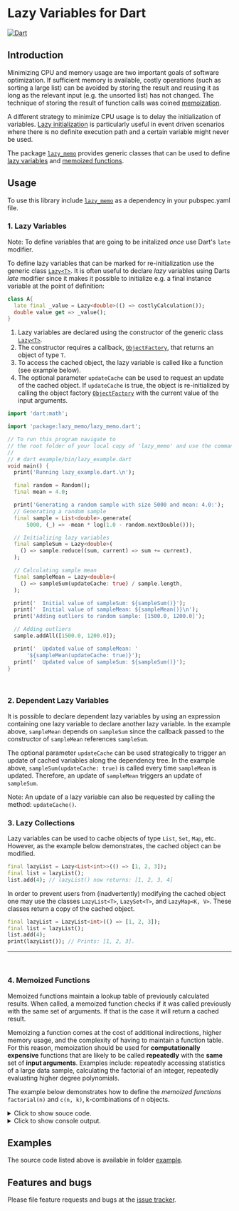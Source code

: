 
# Lazy Variables for Dart
[![Dart](https://github.com/simphotonics/lazy_memo/actions/workflows/dart.yml/badge.svg)](https://github.com/simphotonics/lazy_memo/actions/workflows/dart.yml)

## Introduction

Minimizing CPU and memory usage are two important goals of software optimization.
If sufficient memory is available, costly operations (such as sorting a large list)
can be avoided by storing the result and reusing it as long as the relevant
input (e.g. the unsorted list) has not changed.
The technique of storing the result of function calls
was coined [memoization][memoization].


A different strategy to minimize CPU usage is to delay the initialization of variables.
[Lazy initialization][lazy_initialization] is particularly
useful in event driven scenarios where there is no definite execution path and
a certain variable might never be used.

The package [`lazy_memo`][lazy_memo] provides generic classes that can be used
to define [lazy variables](#lazy-variables) and
[memoized functions](#memoized-functions).


## Usage

To use this library include [`lazy_memo`][lazy_memo] as a dependency in your pubspec.yaml file.
<br>

### 1. Lazy Variables

Note: To define variables that are going to be initalized *once* use Dart's
`late` modifier.

To define lazy variables that can be marked for re-initialization
use the generic class [`Lazy<T>`][Lazy].
It is often useful to declare *lazy* variables
using Darts *late* modifier since it makes it possible to
initialize e.g. a final instance variable at the point of definition:
```Dart
class A{
  late final _value = Lazy<double>(() => costlyCalculation());
  double value get => _value();
}
```

1. Lazy variables are declared using the constructor of
   the generic class [`Lazy<T>`][Lazy].
2. The constructor requires a callback, [`ObjectFactory`][ObjectFactory],
   that returns an  object of type `T`.
3. To access the cached object, the lazy variable is called like a function
   (see example below).
4. The optional parameter `updateCache` can be used to request an
   update of the cached object.
   If `updateCache` is true, the object is re-initialized
   by calling the object factory [`ObjectFactory`][ObjectFactory] with the
   current value of the input arguments.

```Dart
import 'dart:math';

import 'package:lazy_memo/lazy_memo.dart';

// To run this program navigate to
// the root folder of your local copy of 'lazy_memo' and use the command:
//
// # dart example/bin/lazy_example.dart
void main() {
  print('Running lazy_example.dart.\n');

  final random = Random();
  final mean = 4.0;

  print('Generating a random sample with size 5000 and mean: 4.0:');
  // Generating a random sample
  final sample = List<double>.generate(
      5000, (_) => -mean * log(1.0 - random.nextDouble()));

  // Initializing lazy variables
  final sampleSum = Lazy<double>(
    () => sample.reduce((sum, current) => sum += current),
  );

  // Calculating sample mean
  final sampleMean = Lazy<double>(
    () => sampleSum(updateCache: true) / sample.length,
  );

  print('  Initial value of sampleSum: ${sampleSum()}');
  print('  Initial value of sampleMean: ${sampleMean()}\n');
  print('Adding outliers to random sample: [1500.0, 1200.0]');

  // Adding outliers
  sample.addAll([1500.0, 1200.0]);

  print('  Updated value of sampleMean: '
      '${sampleMean(updateCache: true)}');
  print('  Updated value of sampleSum: ${sampleSum()}');
}

```
</details>

<br>

### 2. Dependent Lazy Variables

It is possible to declare dependent lazy variables by using an
expression containing one lazy variable to declare another lazy variable.
In the example above, `sampleMean` depends on `sampleSum` since the callback
passed to the constructor of `sampleMean` references `sampleSum`.

The optional parameter `updateCache` can be used strategically to trigger an
update of cached variables along the
dependency tree. In the example above, `sampleSum(updateCache: true)`
is called every time `sampleMean` is updated.
Therefore, an update of `sampleMean` triggers an update of `sampleSum`.

Note: An update of a lazy variable can also be requested by calling the
method: `updateCache()`.
<br>

### 3. Lazy Collections

Lazy variables can be used to cache objects of type `List`, `Set`, `Map`, etc.
However, as the example below demonstrates, the cached object can be modified.
```Dart
final lazyList = Lazy<List<int>>(() => [1, 2, 3]);
final list = lazyList();
list.add(4); // lazyList() now returns: [1, 2, 3, 4]
```
In order to prevent users from (inadvertently) modifying the cached object one
may use the classes `LazyList<T>`, `LazySet<T>`, and `LazyMap<K, V>`. These
classes return a copy of the cached object.
```Dart
final lazyList = LazyList<int>(() => [1, 2, 3]);
final list = lazyList();
list.add(4);
print(lazyList()); // Prints: [1, 2, 3].
```

------
<br>

### 4. Memoized Functions

Memoized functions maintain a lookup table of previously calculated results.
When called,
a memoized function checks if it was called previously with the same set of arguments.
If that is the case it will return a cached result.

Memoizing a function comes at the cost of additional indirections,
higher memory usage, and the complexity of having to maintain a function table.
For this reason, memoization should be used for
**computationally expensive** functions that are likely to be
called **repeatedly** with the **same** set of **input arguments**.
Examples include: repeatedly accessing statistics of a large
data sample, calculating the factorial of an integer,
repeatedly evaluating higher degree polynomials.

The example below demonstrates how to define the *memoized functions*
`factorial(n)` and `c(n, k)`, k-combinations of n objects.

<details>  <summary> Click to show souce code. </summary>

 ```Dart
  import 'package:lazy_memo/lazy_memo.dart';

  /// Computationally expensive function with a single argument.
  int _factorial(int x) => (x == 0 || x == 1) ? 1 : x * _factorial(x - 1);

  /// Returns the factorial of a positive integer.
  final factorial = MemoizedFunction(
    _factorial,
    functionTable: {8: 40320}, // Optional initial function table.
  );

  /// Computationally expensive function with two arguments.
  int _c(int n, int k) {
    if (k > n ~/ 2) {
      return _c(n, n - k);
    } else if (k > n) {
      return 0;
    } else {
      int result = 1;
      for (var i = n; i > n - k; i--) {
        result *= i;
      }
      return result;
    }
  }

  /// Returns the number of k-combinations of n distinct objects. More formally,
  /// let S be a set containing n distinct objects.
  /// Then the number of subsets containing k objects is given by c(n, k).
  /// * c(n, n) = 1
  /// * c(n, k) = c(n, n - k)
  /// * c(n, 0) = 1
  final c = MemoizedFunction2(_c);

  // To run this program navigate to
  // the root folder of your local copy of 'lazy_memo' and use the command:
  //
  // # dart example/bin/lazy_function_example.dart
  void main() {
    print('Running lazy_function_example.dart.\n');

    print('------------- Factorial --------------');
    print('Calculates and stores the result');
    print('factorial(12) = ${factorial(12)}\n');

    // The current function table
    print('Function table:');
    print(factorial.functionTable);
    print('');

    // Returning a cached result.
    print('Cached result:');
    print('factorial(12) = ${factorial(12)}');

    print('\n----- k-combinations of n objects -----');

    print('Calculates and stores the result of: ');
    print('c(10, 5): ${c(10, 5)}');
    print('');

    print('The current function table');
    print(c.functionTable);
    print('');

    print('Returns a cached result.');
    print('c(10, 5): ${c(10, 5)}');
  }

```
</details>
<details>  <summary> Click to show console output. </summary>

 ```Console
 $ dart example/bin/lazy_example.dart
 Running lazy_function_example.dart.

 ------------- Factorial --------------
 Calculates and stores the result
 factorial(12) = 479001600

 Function table:
 {8: 40320, 12: 479001600}

 Cached result:
 factorial(12) = 479001600

 ----- k-combinations of n objects -----
 Calculates and stores the result of:
 c(10, 5): 30240

 The current function table
 {10: {5: 30240}}

 Returns a cached result.
 c(10, 5): 30240
 ```

</details>

## Examples

The source code listed above is available in folder [example].



## Features and bugs

Please file feature requests and bugs at the [issue tracker].




[ObjectFactory]: https://pub.dev/documentation/lazy_memo/latest/lazy_memo/ObjectFactory.html

[issue tracker]: https://github.com/simphotonics/lazy_memo/issues

[example]: https://github.com/simphotonics/lazy_memo/tree/master/example

[lazy_memo]: https://pub.dev/packages/lazy_memo

[lazy_initialization]: https://en.wikipedia.org/wiki/Lazy_initialization

[memoization]: https://en.wikipedia.org/wiki/Memoization

[null-safety]: https://dart.dev/null-safety

[Lazy]: https://pub.dev/documentation/lazy_memo/latest/lazy_memo/Lazy-class.html
